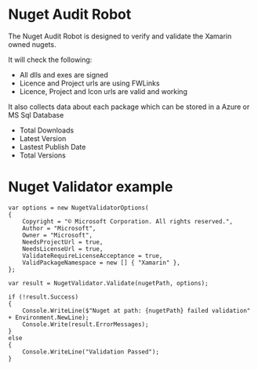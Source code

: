 # Nuget Audit Robot

The Nuget Audit Robot is designed to verify and validate the Xamarin owned nugets.

It will check the following:

 - All dlls and exes are signed
 - Licence and Project urls are using FWLinks
 - Licence, Project and Icon urls are valid and working

It also collects data about each package which can be stored in a Azure or MS Sql Database

 - Total Downloads
 - Latest Version
 - Lastest Publish Date
 - Total Versions
 

# Nuget Validator example

    var options = new NugetValidatorOptions(
    {
        Copyright = "© Microsoft Corporation. All rights reserved.",
        Author = "Microsoft",
        Owner = "Microsoft",
        NeedsProjectUrl = true,
        NeedsLicenseUrl = true,
        ValidateRequireLicenseAcceptance = true,
        ValidPackageNamespace = new [] { "Xamarin" },
    };

    var result = NugetValidator.Validate(nugetPath, options);

    if (!result.Success)
    {
        Console.WriteLine($"Nuget at path: {nugetPath} failed validation" + Environment.NewLine);
        Console.Write(result.ErrorMessages);
    }
    else
    {
        Console.WriteLine("Validation Passed");
    }
